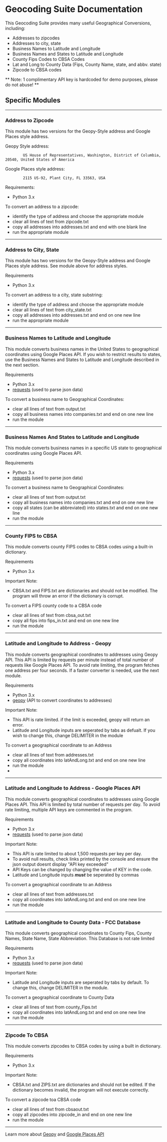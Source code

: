 # Geocoding Suite Documentation
This Geocoding Suite provides many useful Geographical Conversions, including:

 * Addresses to zipcodes
 * Addresses to city, state
 * Business Names to Latitude and Longitude
 * Business Names and States to Latitude and Longitude
 * County Fips Codes to CBSA Codes
 * Lat and Long to County Data (Fips, County Name, state, and abbv. state)
 * Zipcode to CBSA codes

** Note: 1 complimentary API key is hardcoded for demo purposes, please do not abuse! **

##	Specific Modules
***

### Address to Zipcode
This module has two versions for the Geopy-Style address and Google Places style address.

Geopy Style address:

			US House of Representatives, Washington, District of Columbia, 20540, United States of America

Google Places style address:

			2115 US-92, Plant City, FL 33563, USA


Requirements:

* Python 3.x

To convert an address to a zipcode:

* identify the type of address and choose the appropriate module
* clear all lines of text from zipcode.txt
* copy all addresses into addresses.txt and end with one blank line
* run the appropriate module

***

### Address to City, State
This module has two versions for the Geopy-Style address and Google Places style address. See module above for address styles.

Requirements
* Python 3.x

To convert an address to a city, state substring:
* identify the type of address and choose the appropriate module
* clear all lines of text from city_state.txt
* copy all addresses into addresses.txt
 and end on one new line
* run the appropriate module

***

### Business Names to Latitude and Longitude
This module converts business names in the United States to geographical coordinates using Google Places API. If you wish to restrict results to states, use the Business Names and States to Latitude and Longitude described in the next section.

Requirements

* Python 3.x
* [requests](http://docs.python-requests.org/en/master/) (used to parse json data)

To convert a business name to Geographical Coordinates:
* clear all lines of text from output.txt
* copy all business names into companies.txt and end on one new line
* run the module

***

### Business Names And States to Latitude and Longitude
This module converts business names in a specific US state to geographical coordinates using Google Places API.

Requirements

* Python 3.x
* [requests](http://docs.python-requests.org/en/master/) (used to parse json data)

To convert a business name to Geographical Coordinates:
* clear all lines of text from output.txt
* copy all business names into companies.txt and end on one new line
* copy all states (can be abbreviated) into states.txt and end on one new line
* run the module

***

### County FIPS to CBSA
This module converts county FIPS codes to CBSA codes using a built-in dictionary.

Requirements

* Python 3.x

Important Note:
* CBSA.txt and FIPS.txt are dictionaries and should not be modified. The program will throw an error if the dictionary is corrupt.

To convert a FIPS county code to a CBSA code
* clear all lines of text from cbsa_out.txt
* copy all fips into fips_in.txt and end on one new line
* run the module

***

### Latitude and Longitude to Address - Geopy
This module converts geographical coordinates to addresses using Geopy API. This API is limited by requests per minute instead of total number of requests like Google Places API. To avoid rate limiting, the program fetches one address per four seconds. If a faster converter is needed, use the next module.

Requirements

* Python 3.x
* [geopy](https://pypi.python.org/pypi/geopy) (API to convert coordinates to addresses)

Important Note:
* This API is rate limited. if the limit is exceeded, geopy will return an error.  
* Latitude and Longitude inputs are seperated by tabs as defualt. If you wish to change this, change DELIMITER in the module

To convert a geographical coordinate to an Address
* clear all lines of text from addresses.txt
* copy all coordinates into latAndLong.txt and end on one new line
* run the module
*

***

### Latitude and Longitude to Address - Google Places API
This module converts geographical coordinates to addresses using Google Places API. This API is limited by total number of requests per day. To avoid rate limiting, multiple API keys are commented in the program.

Requirements

* Python 3.x
* [requests](http://docs.python-requests.org/en/master/) (used to parse json data)

Important Note:
* This API is rate limited to about 1,500 requests per key per day.
* To avoid null results, check links printed by the console and ensure the json output doesnt display "API key exceeded"
* API Keys can be changed by changing the value of KEY in the code.  
* Latitude and Longitude inputs ***must*** be seperated by commas

To convert a geographical coordinate to an Address
* clear all lines of text from addresses.txt
* copy all coordinates into latAndLong.txt and end on one new line
* run the module

***

### Latitude and Longitude to County Data - FCC Database
This module converts geographical coordinates to County Fips, County Names, State Name, State Abbreviation. This Database is not rate limited

Requirements

* Python 3.x
* [requests](http://docs.python-requests.org/en/master/) (used to parse json data)

Important Note:  
* Latitude and Longitude inputs are seperated by tabs by default. To change this, change DELIMITER in the module.

To convert a geographical coordinate to County Data
* clear all lines of text from county_Fips.txt
* copy all coordinates into latAndLong.txt and end on one new line
* run the module

***

### Zipcode To CBSA
This module converts zipcodes to CBSA codes by using a built in dictionary.

Requirements

* Python 3.x


Important Note:  
* CBSA.txt and ZIPS.txt are dictionaries and should not be edited. If the dictionary becomes invalid, the program will not execute correctly.

To convert a zipcode toa CBSA code
* clear all lines of text from cbsaout.txt
* copy all zipcodes into zipcode_in and end on one new line
* run the module

***
Learn more about [Geopy](https://geopy.readthedocs.io/en/1.10.0/) and [Google Places API](https://developers.google.com/places/web-service/search)
